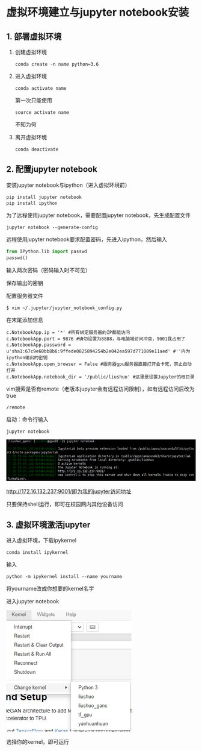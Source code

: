 # 虚拟环境建立与jupyter notebook安装

## 1. 部署虚拟环境

1. 创建虚拟环境

   ```shell
   conda create -n name python=3.6
   ```

2. 进入虚拟环境

   ```shell
   conda activate name
   ```

   第一次只能使用

   ```
   source activate name
   ```

   不知为何

3. 离开虚拟环境

   ```shell
   conda deactivate
   ```

## 2. 配置jupyter notebook

安装jupyter notebook与ipython（进入虚拟环境前）

```shell
pip install jupyter notebook
pip install ipython
```

为了远程使用jupyter notebook，需要配置jupyter notebook，先生成配置文件

```shell
jupyter notebook --generate-config
```

远程使用jupyter notebook要求配置密码，先进入ipython，然后输入

```python
from IPython.lib import passwd
passwd()
```

输入两次密码（密码输入时不可见）

保存输出的密钥

配置服务器文件

```shell
$ vim ~/.jupyter/jupyter_notebook_config.py
```

在末尾添加信息

```shell
c.NotebookApp.ip = '*' #所有绑定服务器的IP都能访问
c.NotebookApp.port = 9876 #请勿设置为8888，与电脑端访问冲突，9001我占用了
c.NotebookApp.password = u'sha1:67c9e60bb8b6:9ffede0825894254b2e042ea597d771089e11aed' #''内为ipython输出的密钥
c.NotebookApp.open_browser = False #服务器gpu服务器直接打开会卡死，禁止自动打开
c.NotebookApp.notebook_dir = '/public/liushuo' #这里是设置Jupyter的根目录
```

vim搜索是否有remote（老版本jupyter会有远程访问限制），如有远程访问后改为true

```
/remote
```

启动：命令行输入

```
jupyter notebook
```

![image-20211011170003550](https://github.com/Crower-1/software_and_preference/blob/main/photo/image-20211011170003550.png)

http://172.16.132.237:9001/即为我的jupyter访问地址

只要保持shell运行，即可在校园网内其他设备访问

## 3. 虚拟环境激活jupyter

进入虚拟环境，下载ipykernel

```shell
conda install ipykernel
```

输入

```shell
python -m ipykernel install --name yourname
```

将yourname改成你想要的kernel名字

进入jupyter notebook

![image-20211011170502525](https://github.com/Crower-1/software_and_preference/blob/main/photo/image-20211011170502525.png)

选择你的kernel，即可运行


